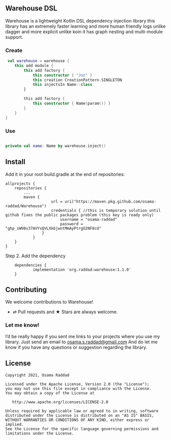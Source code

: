 ## Warehouse DSL

Warehouse is a lightweight Kotlin DSL dependency injection library this library has an extremely faster learning and
more human friendly logs unlike dagger and more explicit unlike koin it has graph nesting and multi-module support.

### Create

```kotlin
 val warehouse = warehouse {
    this add module {
        this add factory {
            this constructor { "Jon" }
            this creation CreationPattern.SINGLETON
            this injectsIn Name::class
        }

        this add factory {
            this constructor { Name(param()) }
        }
    }
}
```

### Use

```kotlin

private val name: Name by warehouse.inject()

```

## Install

Add it in your root build.gradle at the end of repositories:

```groove
allprojects {
	repositories {
		...
		maven {
            		url = uri("https://maven.pkg.github.com/osama-raddad/Warehouse")
            		credentials { //this is temporary solution until github fixes the public packages problem (this key is ready only)
                		username = "osama-raddad"
                		password = "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" 
           		}
       		}
	}
}
```

Step 2. Add the dependency

```groove
	dependencies {
	        implementation 'org.raddad:warehouse:1.1.0'
	}
```

## Contributing

We welcome contributions to Warehouse!

* ⇄ Pull requests and ★ Stars are always welcome.

### Let me know!

I’d be really happy if you sent me links to your projects where you use my library. Just send an email to
osama.s.raddad@gmail.com And do let me know if you have any questions or suggestion regarding the library.

## License

    Copyright 2021, Osama Raddad

    Licensed under the Apache License, Version 2.0 (the "License");
    you may not use this file except in compliance with the License.
    You may obtain a copy of the License at

       http://www.apache.org/licenses/LICENSE-2.0

    Unless required by applicable law or agreed to in writing, software
    distributed under the License is distributed on an "AS IS" BASIS,
    WITHOUT WARRANTIES OR CONDITIONS OF ANY KIND, either express or implied.
    See the License for the specific language governing permissions and
    limitations under the License.

